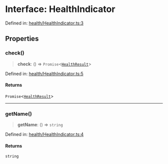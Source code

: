 # Interface: HealthIndicator

Defined in: [health/HealthIndicator.ts:3](https://github.com/actuatorjs/actuatorjs/blob/f0209262f8c8f84a7a32273f89c4339c3ebcee84/src/health/HealthIndicator.ts#L3)

## Properties

### check()

> **check**: () => `Promise`\<[`HealthResult`](HealthResult.md)\>

Defined in: [health/HealthIndicator.ts:5](https://github.com/actuatorjs/actuatorjs/blob/f0209262f8c8f84a7a32273f89c4339c3ebcee84/src/health/HealthIndicator.ts#L5)

#### Returns

`Promise`\<[`HealthResult`](HealthResult.md)\>

***

### getName()

> **getName**: () => `string`

Defined in: [health/HealthIndicator.ts:4](https://github.com/actuatorjs/actuatorjs/blob/f0209262f8c8f84a7a32273f89c4339c3ebcee84/src/health/HealthIndicator.ts#L4)

#### Returns

`string`
